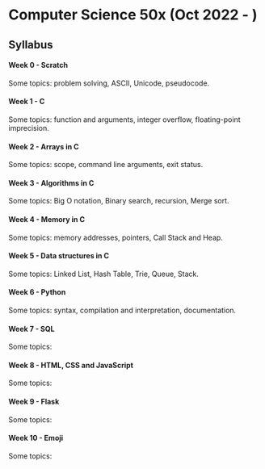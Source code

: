 # Computer Science 50x (Oct 2022 - )
## Syllabus
#### Week 0 - Scratch
Some topics: problem solving, ASCII, Unicode, pseudocode.

#### Week 1 - C
Some topics: function and arguments, integer overflow, floating-point imprecision.

#### Week 2 - Arrays in C
Some topics: scope, command line arguments, exit status.

#### Week 3 - Algorithms in C
Some topics: Big O notation, Binary search, recursion, Merge sort.

#### Week 4 - Memory in C
Some topics: memory addresses, pointers, Call Stack and Heap.

#### Week 5 - Data structures in C
Some topics: Linked List, Hash Table, Trie, Queue, Stack.

#### Week 6 - Python
Some topics: syntax, compilation and interpretation, documentation.

#### Week 7 - SQL
Some topics:

#### Week 8 - HTML, CSS and JavaScript
Some topics:

#### Week 9 - Flask
Some topics:

#### Week 10 - Emoji
Some topics:

